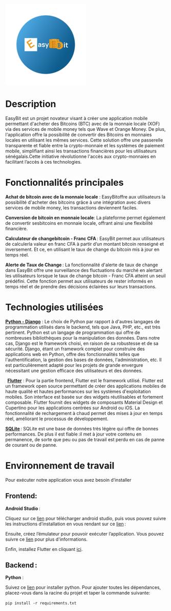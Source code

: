<img alt="logo easybit" src="LOGO.png" style = "width: 50%">
 

# Description

EasyBit est un projet novateur visant à créer une application mobile permettant d'acheter des Bitcoins (BTC) avec de la monnaie locale (XOF) via des services de mobile money tels que Wave et Orange Money. De plus, l'application offre la possibilité de convertir des Bitcoins en monnaies locales en utilisant les mêmes services. Cette solution offre une passerelle transparente et fiable entre la crypto-monnaie et les systèmes de paiement mobile, simplifiant ainsi les transactions financières pour les utilisateurs sénégalais.Cette initiative révolutionne l'accès aux crypto-monnaies en facilitant l’accès à ces technologies. 
 
# Fonctionnalités principales

**Achat de bitcoin avec de la monnaie locale** : EasyBitoffre aux utilisateurs la possibilité d'acheter des bitcoins grâce à une intégration avec divers services de mobile money, les transactions deviennent faciles. 
 
**Conversion de bitcoin en monnaie locale**: La plateforme permet également de convertir sesbitcoins en monnaie locale, offrant ainsi une flexibilité financière. 
 
**Calculateur de changebitcoin - Franc CFA** : EasyBit permet aux utilisateurs de calculerla valeur en franc CFA à partir d’un montant bitcoin renseigné et inversement. Et ce, en utilisant le taux de change du bitcoin mis à jour en temps réel. 
 
**Alerte de Taux de Change** : La fonctionnalité d'alerte de taux de change dans EasyBit offre une surveillance des fluctuations du marché en alertant les utilisateurs lorsque le taux de change bitcoin - Franc CFA atteint un seuil prédéfini. Cette fonction permet aux utilisateurs de rester informés en temps réel et de prendre des décisions éclairées sur leurs transactions. 
 
 
# Technologies utilisées 


<u>**Python - Django**</u> :
Le choix de Python par rapport à d'autres langages de programmation utilisés dans le backend, tels que Java, PHP, etc., est très pertinent. Python est un langage de programmation qui offre de nombreuses bibliothèques pour la manipulation des données. Dans notre cas, Django est le framework choisi, en raison de sa robustesse et de sa sécurité. Django, étant un framework complet pour construire des applications web en Python, offre des fonctionnalités telles que l'authentification, la gestion des bases de données, l'administration, etc. Il est particulièrement adapté pour les projets de grande envergure nécessitant une gestion efficace des utilisateurs et des données.

 
<u>**Flutter**</u> :
Pour la partie frontend, Flutter est le framework utilisé. Flutter est un framework open source permettant de créer des applications mobiles de haute qualité et hautes performances sur les systèmes d'exploitation mobiles. Son interface est basée sur des widgets réutilisables et fortement composable. Flutter fournit des widgets de composants Material Design et Cupertino pour les applications centrées sur Android ou iOS. La fonctionnalité de rechargement à chaud permet des mises à jour en temps réel, améliorant le processus de développement. 
 
<u>**SQLite**</u> :
SQLite est une base de données très légère qui offre de bonnes performances. De plus il est fiable :il met à jour votre contenu en permanence, de sorte que peu ou pas de travail est perdu en cas de panne de courant ou de panne.
 
# Environnement de travail

Pour exécuter notre application vous avez besoin d’installer 

## Frontend: 
 
**Android Studio** : 

Cliquez sur ce [lien](https://developer.android.com/studio) pour télécharger android studio, puis vous pouvez suivre les instructions d’installation en vous rendant sur ce [lien](https://developer.android.com/studio/install?hl=fr) :

Ensuite, créez l’émulateur pour pouvoir exécuter l’application. Vous pouvez suivre ce [lien](https://developer.android.com/studio/run/emulator?hl=fr) pour plus d'informations.

Enfin, installez Flutter en cliquant [ici](https://docs.flutter.dev/get-started/install). 
  
 
## Backend :

**Python** :

Suivez ce [lien](https://www.python.org/downloads/) pour installer python.
Pour ajouter toutes les dépendances, placez-vous dans la racine du projet et taper la commande suivante:

 `pip install -r requirements.txt` 